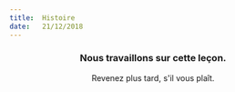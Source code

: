 ```yaml
---
title:  Histoire
date:   21/12/2018
---
```


### <center>Nous travaillons sur cette leçon.</center>
<center>Revenez plus tard, s'il vous plaît.</center>